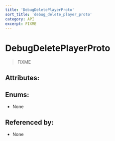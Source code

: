 ```yaml
---
title: 'DebugDeletePlayerProto'
sort_title: 'debug_delete_player_proto'
category: API
excerpt: FIXME
---
```


# DebugDeletePlayerProto

> FIXME

## Attributes:


## Enums:

- None

## Referenced by:

- None
